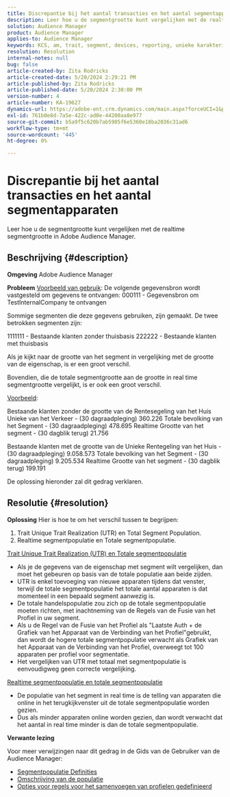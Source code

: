 ```yaml
---
title: Discrepantie bij het aantal transacties en het aantal segmentapparaten
description: Leer hoe u de segmentgrootte kunt vergelijken met de realtime segmentgrootte in Adobe Audience Manager.
solution: Audience Manager
product: Audience Manager
applies-to: Audience Manager
keywords: KCS, am, trait, segment, devices, reporting, unieke karakteristieke realisaties, totale segmentpopulatie, populatie in realtime segment, totale populatie van kenmerken, best practices, discrepantie, aantal transacties versus segment van apparaten, Adobe Audience Manager
resolution: Resolution
internal-notes: null
bug: false
article-created-by: Zita Rodricks
article-created-date: 5/20/2024 2:29:21 PM
article-published-by: Zita Rodricks
article-published-date: 5/20/2024 2:30:00 PM
version-number: 4
article-number: KA-19627
dynamics-url: https://adobe-ent.crm.dynamics.com/main.aspx?forceUCI=1&pagetype=entityrecord&etn=knowledgearticle&id=6c329356-b516-ef11-9f8a-6045bd006b25
exl-id: 761b0e8d-7a5e-422c-ad0e-44200aa8e977
source-git-commit: b5a9f5c620b7ab5905f6e5360e18ba2036c31ad6
workflow-type: tm+mt
source-wordcount: '445'
ht-degree: 0%

---
```


# Discrepantie bij het aantal transacties en het aantal segmentapparaten


Leer hoe u de segmentgrootte kunt vergelijken met de realtime segmentgrootte in Adobe Audience Manager.

## Beschrijving {#description}


<b>Omgeving</b>
Adobe Audience Manager

<b>Probleem</b>
<u>Voorbeeld van gebruik</u>: De volgende gegevensbron wordt vastgesteld om gegevens te ontvangen: 000111 - Gegevensbron om TestInternalCompany te ontvangen

Sommige segmenten die deze gegevens gebruiken, zijn gemaakt. De twee betrokken segmenten zijn:

1111111 - Bestaande klanten zonder thuisbasis 222222 - Bestaande klanten met thuisbasis

Als je kijkt naar de grootte van het segment in vergelijking met de grootte van de eigenschap, is er een groot verschil.

Bovendien, die de totale segmentgrootte aan de grootte in real time segmentgrootte vergelijkt, is er ook een groot verschil.

<u>Voorbeeld</u>:

Bestaande klanten zonder de grootte van de Rentesegeling van het Huis Unieke van het Verkeer - (30 dagraadpleging) 360.226 Totale bevolking van het Segment - (30 dagraadpleging) 478.695 Realtime Grootte van het segment - (30 dagblik terug) 21.756

Bestaande klanten met de grootte van de Unieke Rentegeling van het Huis - (30 dagraadpleging) 9.058.573 Totale bevolking van het Segment - (30 dagraadpleging) 9.205.534 Realtime Grootte van het segment - (30 dagblik terug) 199.191



De oplossing hieronder zal dit gedrag verklaren.


## Resolutie {#resolution}


<b>Oplossing</b>
Hier is hoe te om het verschil tussen te begrijpen:
1. Trait Unique Trait Realization (UTR) en Total Segment Population.
2. Realtime segmentpopulatie en Totale segmentpopulatie.



<u>Trait Unique Trait Realization (UTR) en Totale segmentpopulatie</u>

- Als je de gegevens van de eigenschap met segment wilt vergelijken, dan moet het gebeuren op basis van de totale populatie aan beide zijden.
- UTR is enkel toevoeging van nieuwe apparaten tijdens dat venster, terwijl de totale segmentpopulatie het totale aantal apparaten is dat momenteel in een bepaald segment aanwezig is.
- De totale handelspopulatie zou zich op de totale segmentpopulatie moeten richten, met inachtneming van de Regels van de Fusie van het Profiel in uw segment.
- Als u de Regel van de Fusie van het Profiel als &quot;Laatste Auth + de Grafiek van het Apparaat van de Verbinding van het Profiel&quot;gebruikt, dan wordt de hogere totale segmentpopulatie verwacht als Grafiek van het Apparaat van de Verbinding van het Profiel, overweegt tot 100 apparaten per profiel voor segmentatie.
- Het vergelijken van UTR met totaal met segmentpopulatie is eenvoudigweg geen correcte vergelijking.




<u>Realtime segmentpopulatie en totale segmentpopulatie</u>

- De populatie van het segment in real time is de telling van apparaten die online in het terugkijkvenster uit de totale segmentpopulatie worden gezien.
- Dus als minder apparaten online worden gezien, dan wordt verwacht dat het aantal in real time minder is dan de totale segmentpopulatie.




<b>Verwante lezing</b>

Voor meer verwijzingen naar dit gedrag in de Gids van de Gebruiker van de Audience Manager:

- [Segmentpopulatie Definities](https://experienceleague.adobe.com/docs/audience-manager/user-guide/features/segments/segment-builder-data.html?lang=en)
- [Omschrijving van de populatie](https://experienceleague.adobe.com/docs/audience-manager/user-guide/features/traits/trait-details-page.html?lang=en)
- [Opties voor regels voor het samenvoegen van profielen gedefinieerd](https://experienceleague.adobe.com/docs/audience-manager/user-guide/features/profile-merge-rules/merge-rule-definitions.html?lang=en)
